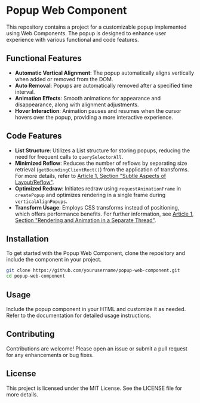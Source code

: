 # Popup Web Component

This repository contains a project for a customizable popup implemented using Web Components. The popup is designed to enhance user experience with various functional and code features.

## Functional Features

- **Automatic Vertical Alignment**: The popup automatically aligns vertically when added or removed from the DOM.
- **Auto Removal**: Popups are automatically removed after a specified time interval.
- **Animation Effects**: Smooth animations for appearance and disappearance, along with alignment adjustments.
- **Hover Interaction**: Animation pauses and resumes when the cursor hovers over the popup, providing a more interactive experience.

## Code Features

- **List Structure**: Utilizes a List structure for storing popups, reducing the need for frequent calls to `querySelectorAll`.
- **Minimized Reflow**: Reduces the number of reflows by separating size retrieval (`getBoundingClientRect()`) from the application of transforms. For more details, refer to [Article 1, Section "Subtle Aspects of Layout/Reflow"](link-to-article).
- **Optimized Redraw**: Initiates redraw using `requestAnimationFrame` in `createPopup` and optimizes rendering in a single frame during `verticalAlignPopups`.
- **Transform Usage**: Employs CSS transforms instead of positioning, which offers performance benefits. For further information, see [Article 1, Section "Rendering and Animation in a Separate Thread"](link-to-article).

## Installation

To get started with the Popup Web Component, clone the repository and include the component in your project.

```bash
git clone https://github.com/yourusername/popup-web-component.git
cd popup-web-component
```

## Usage

Include the popup component in your HTML and customize it as needed. Refer to the documentation for detailed usage instructions.

## Contributing

Contributions are welcome! Please open an issue or submit a pull request for any enhancements or bug fixes.

## License

This project is licensed under the MIT License. See the LICENSE file for more details.
